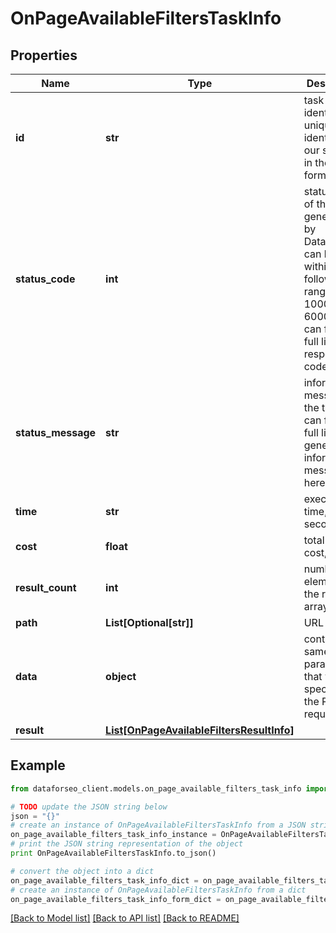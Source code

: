 # OnPageAvailableFiltersTaskInfo


## Properties

Name | Type | Description | Notes
------------ | ------------- | ------------- | -------------
**id** | **str** | task identifier unique task identifier in our system in the UUID format | [optional] 
**status_code** | **int** | status code of the task generated by DataForSEO, can be within the following range: 10000-60000 you can find the full list of the response codes here | [optional] 
**status_message** | **str** | informational message of the task you can find the full list of general informational messages here | [optional] 
**time** | **str** | execution time, seconds | [optional] 
**cost** | **float** | total tasks cost, USD | [optional] 
**result_count** | **int** | number of elements in the result array | [optional] 
**path** | **List[Optional[str]]** | URL path | [optional] 
**data** | **object** | contains the same parameters that you specified in the POST request | [optional] 
**result** | [**List[OnPageAvailableFiltersResultInfo]**](OnPageAvailableFiltersResultInfo.md) |  | [optional] 

## Example

```python
from dataforseo_client.models.on_page_available_filters_task_info import OnPageAvailableFiltersTaskInfo

# TODO update the JSON string below
json = "{}"
# create an instance of OnPageAvailableFiltersTaskInfo from a JSON string
on_page_available_filters_task_info_instance = OnPageAvailableFiltersTaskInfo.from_json(json)
# print the JSON string representation of the object
print OnPageAvailableFiltersTaskInfo.to_json()

# convert the object into a dict
on_page_available_filters_task_info_dict = on_page_available_filters_task_info_instance.to_dict()
# create an instance of OnPageAvailableFiltersTaskInfo from a dict
on_page_available_filters_task_info_form_dict = on_page_available_filters_task_info.from_dict(on_page_available_filters_task_info_dict)
```
[[Back to Model list]](../README.md#documentation-for-models) [[Back to API list]](../README.md#documentation-for-api-endpoints) [[Back to README]](../README.md)


